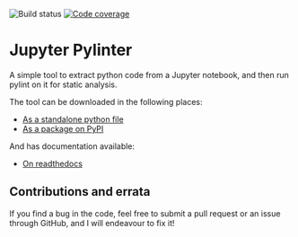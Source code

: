 ![Build status](https://github.com/EdmundGoodman/Jupyter_Pylinter/actions/workflows/python-app.yml/badge.svg)
[![Code coverage](https://codecov.io/gh/EdmundGoodman/Jupyter_Pylinter/branch/main/graph/badge.svg?token=5XL3ZX71OJ)](https://codecov.io/gh/EdmundGoodman/Jupyter_Pylinter)

# Jupyter Pylinter

A simple tool to extract python code from a Jupyter notebook, and then run
pylint on it for static analysis.

The tool can be downloaded in the following places:

- [As a standalone python file](https://raw.githubusercontent.com/EdmundGoodman/Jupyter_Pylinter/main/jupylint/jupylint.py)
- [As a package on PyPI](https://pypi.org/project/jupylint/)

And has documentation available:

- [On readthedocs](https://jupylint.readthedocs.io/en/latest/)

## Contributions and errata

If you find a bug in the code, feel free to submit a pull request or an issue
through GitHub, and I will endeavour to fix it!
